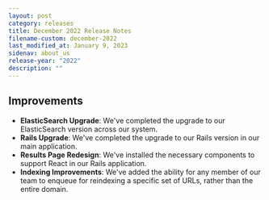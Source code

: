 ```yaml
---
layout: post
category: releases
title: December 2022 Release Notes
filename-custom: december-2022
last_modified_at: January 9, 2023
sidenav: about_us
release-year: "2022"
description: ""
---
```

## Improvements

* **ElasticSearch Upgrade**: We've completed the upgrade to our ElasticSearch version across our system.
* **Rails Upgrade**: We've completed the upgrade to our Rails version in our main application.
* **Results Page Redesign**: We've installed the necessary components to support React in our Rails application.
* **Indexing Improvements**: We've added the ability for any member of our team to enqueue for reindexing a specific set of URLs, rather than the entire domain.